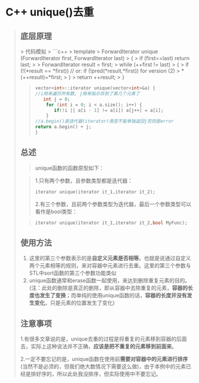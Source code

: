 # C++ unique()去重

><h2>底层原理</h2>
>> 代码模拟
>> ```c++
>> template <class ForwardIterator>
>>   ForwardIterator unique (ForwardIterator first, ForwardIterator last)
>> {
>>   if (first==last) return last;
>> 
>>   ForwardIterator result = first;
>>   while (++first != last)
>>   {
>>     if (!(*result == *first))  // or: if (!pred(*result,*first)) for version (2)
>>       *(++result)=*first;
>>   }
>>   return ++result;
>> }
>
>>   
>>
>>   ```c++
>>   vector<int>::iterator unique(vector<int>&a) {
>>   //i用来遍历所有数, j用来指示存到了第几个元素了
>>   	int j = 0;
>>       for (int i = 0; i < a.size(); i++) {
>>         	if(!i || a[i - 1] != a[i]) a[j++] = a[i];
>>       }
>>   //a.begin()是迭代器(iterator)类型不能单独返回j否则是error
>>   return a.begin() + j;
>>   }
>>   ```
>
>
>
><h2>总述</h2>
>
>> unique函数的函数原型如下：
>
>> 1.只有两个参数，且参数类型都是迭代器：
>> ```c++
>> iterator unique(iterator it_1,iterator it_2);
>> ```
>> 2.有三个参数，且前两个参数类型为迭代器，最后一个参数类型可以看作是bool类型：
>
>> ```c++
>> iterator unique(iterator it_1,iterator it_2,bool MyFunc);
>> ```
>
><h2>使用方法</h2>
>
>1. 这里的第三个参数表示的是**自定义元素是否相等**。也就是说通过自定义两个元素相等的规则，来对容器中元素进行去重。这里的第三个参数与STL中sort函数的第三个参数功能类似
>2. unique函数通常和erase函数一起使用，来达到删除重复元素的目的。(注：此处的删除是真正的删除，即从容器中去除重复的元素，**容器的长度也发生了变换**；而单纯的使用unique函数的话，**容器的长度并没有发生变化**，只是元素的位置发生了变化)
>
>
>
><h2>注意事项</h2>
>
>1.有很多文章说的是，unique去重的过程是将重复的元素移到容器的后面去，实际上这种说法并不正确，**应该是把不重复的元素移到前面来**。
>
>2.一定不要忘记的是，unique函数在使用前**需要对容器中的元素进行排序**(当然不是必须的，但我们绝大数情况下需要这么做)，由于本例中的元素已经是排好序的，所以此处我没排序，但实际使用中不要忘记。
>
>